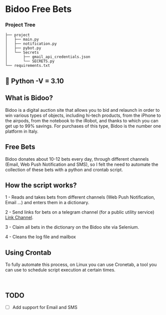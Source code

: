 # Bidoo Free Bets

### Project Tree
```
├── project
│   ├── main.py
│   ├── notification.py
│   ├── pybot.py
│   └── Secrets
│       ├── gmail_api_credentials.json
│       └── SECRETS.py
└── requirements.txt
```

🐍 Python -V = 3.10
-------

## What is Bidoo?

Bidoo is a digital auction site that allows you to bid and relaunch in order to win various types of objects, including hi-tech products, from the iPhone to the airpods, from the notebook to the iRobot, and thanks to which you can get up to 99% savings. For purchases of this type, Bidoo is the number one platform in Italy.

## Free Bets

Bidoo donates about 10-12 bets every day, through different channels (Email, Web Push Notification and SMS), so I felt the need to automate the collection of these bets with a python and crontab script.

## How the script works?

1 - Reads and takes bets from different channels (Web Push Notification, Email ...) and enters them in a dictionary.

2 - Send links for bets on a telegram channel (for a public utility service) [Link Channel](https://t.me/bidoo_puntate_gratis "Bidoo - Puntate Gratis").

3 - Claim all bets in the dictionary on the Bidoo site via Selenium.

4 - Cleans the log file and mailbox

## Using Crontab

To fully automate this process, on Linux you can use Cronetab, a tool you can use to schedule script execution at certain times.

<br>

## TODO

- [ ] Add support for Email and SMS

<br>

